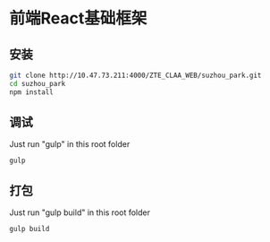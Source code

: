 # 前端React基础框架

## 安装

```bash
git clone http://10.47.73.211:4000/ZTE_CLAA_WEB/suzhou_park.git
cd suzhou_park
npm install
```

## 调试

Just run "gulp" in this root folder
```
gulp
```

## 打包

Just run "gulp build" in this root folder
```
gulp build
```

